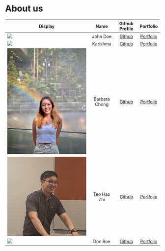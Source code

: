 # About us

| Display                                             |     Name      |             Github Profile              |             Portfolio             |
|-----------------------------------------------------|:-------------:|:---------------------------------------:|:---------------------------------:|
| ![](https://via.placeholder.com/100.png?text=Photo) |   John Doe    |      [Github](https://github.com/)      | [Portfolio](docs/team/johndoe.md) |
| ![](team/Karishma.png)                              | Karishma      | [Github](https://github.com/karishma-t) |   [Portfolio](team/karishma.md)   |
| ![](team/Barbara_image.JPG)                         | Barbara Chong | [Github](https://github.com/barbaracwx) |   [Portfolio](team/Barbara.md)    |
| ![](team/HaoZhi.png)                                | Teo Hao Zhi   | [Github](https://github.com/TeoHaoZhi)  |    [Portfolio](team/HaoZhi.md)    |
| ![](https://via.placeholder.com/100.png?text=Photo) |    Don Roe    |      [Github](https://github.com/)      | [Portfolio](docs/team/johndoe.md) |


